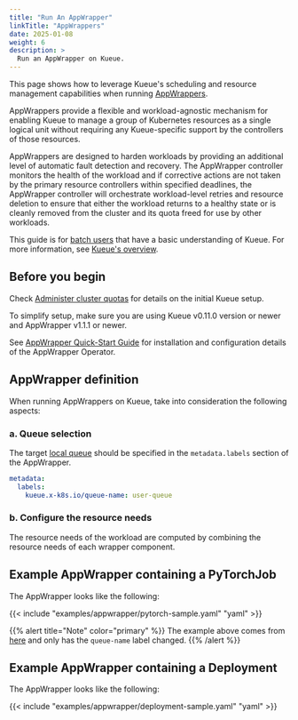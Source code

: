 ```yaml
---
title: "Run An AppWrapper"
linkTitle: "AppWrappers"
date: 2025-01-08
weight: 6
description: >
  Run an AppWrapper on Kueue.
---
```


This page shows how to leverage Kueue's scheduling and resource management capabilities when running [AppWrappers](https://project-codeflare.github.io/appwrapper/).

AppWrappers provide a flexible and workload-agnostic mechanism for enabling Kueue to manage a group of Kubernetes resources as a single
logical unit without requiring any Kueue-specific support by the controllers of those resources.

AppWrappers are designed to harden workloads by providing an additional level of automatic fault detection and recovery. The
AppWrapper controller monitors the health of the workload and if corrective actions are not taken by the primary resource controllers
within specified deadlines, the AppWrapper controller will orchestrate workload-level retries and resource deletion to ensure that either the
workload returns to a healthy state or is cleanly removed from the cluster and its quota freed for use by other workloads.

This guide is for [batch users](/docs/tasks#batch-user) that have a basic understanding of Kueue. For more information, see [Kueue's overview](/docs/overview).

## Before you begin

Check [Administer cluster quotas](/docs/tasks/manage/administer_cluster_quotas) for details on the initial Kueue setup.

To simplify setup, make sure you are using Kueue v0.11.0 version or newer and AppWrapper v1.1.1 or newer.

See [AppWrapper Quick-Start Guide](https://project-codeflare.github.io/appwrapper/quick-start/) for installation and configuration details of the AppWrapper Operator.

## AppWrapper definition

When running AppWrappers on Kueue, take into consideration the following aspects:

### a. Queue selection

The target [local queue](/docs/concepts/local_queue) should be specified in the `metadata.labels` section of the AppWrapper.

```yaml
metadata:
  labels:
    kueue.x-k8s.io/queue-name: user-queue
```

### b. Configure the resource needs

The resource needs of the workload are computed by combining the resource needs of each wrapper component.

## Example AppWrapper containing a PyTorchJob

The AppWrapper looks like the following:

{{< include "examples/appwrapper/pytorch-sample.yaml" "yaml" >}}

{{% alert title="Note" color="primary" %}}
The example above comes from [here](https://raw.githubusercontent.com/project-codeflare/appwrapper/refs/heads/main/samples/wrapped-pytorch-job.yaml)
and only has the `queue-name` label changed.
{{% /alert %}}

## Example AppWrapper containing a Deployment

The AppWrapper looks like the following:

{{< include "examples/appwrapper/deployment-sample.yaml" "yaml" >}}
